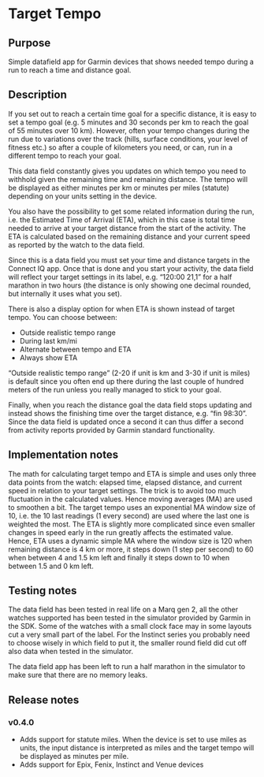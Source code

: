 # Target Tempo
## Purpose
Simple datafield app for Garmin devices that shows needed tempo during a run to reach a time and distance goal.
## Description
If you set out to reach a certain time goal for a specific distance, it is easy to set a tempo goal (e.g. 5 minutes and 30 seconds per km to reach the goal of 55 minutes over 10 km). However, often your tempo changes during the run due to variations over the track (hills, surface conditions, your level of fitness etc.) so after a couple of kilometers you need, or can, run in a different tempo to reach your goal.

This data field constantly gives you updates on which tempo you need to withhold given the remaining time and remaining distance. The tempo will be displayed as either minutes per km or minutes per miles (statute) depending on your units setting in the device.

You also have the possibility to get some related information during the run, i.e. the Estimated Time of Arrival (ETA), which in this case is total time needed to arrive at your target distance from the start of the activity. The ETA is calculated based on the remaining distance and your current speed as reported by the watch to the data field.

Since this is a data field you must set your time and distance targets in the Connect IQ app. Once that is done and you start your activity, the data field will reflect your target settings in its label, e.g. “120:00 21,1” for a half marathon in two hours (the distance is only showing one decimal rounded, but internally it uses what you set).

There is also a display option for when ETA is shown instead of target tempo. You can choose between:
- Outside realistic tempo range
- During last km/mi
- Alternate between tempo and ETA
- Always show ETA

“Outside realistic tempo range” (2-20 if unit is km and 3-30 if unit is miles) is default since you often end up there during the last couple of hundred meters of the run unless you really managed to stick to your goal.

Finally, when you reach the distance goal the data field stops updating and instead shows the finishing time over the target distance, e.g. “fin 98:30”. Since the data field is updated once a second it can thus differ a second from activity reports provided by Garmin standard functionality.

## Implementation notes
The math for calculating target tempo and ETA is simple and uses only three data points from the watch: elapsed time, elapsed distance, and current speed in relation to your target settings. The trick is to avoid too much fluctuation in the calculated values. Hence moving averages (MA) are used to smoothen a bit. The target tempo uses an exponential MA window size of 10, i.e. the 10 last readings (1 every second) are used where the last one is weighted the most. The ETA is slightly more complicated since even smaller changes in speed early in the run greatly affects the estimated value. Hence, ETA uses a dynamic simple MA where the window size is 120 when remaining distance is 4 km or more, it steps down (1 step per second) to 60 when between 4 and 1.5 km left and finally it steps down to 10 when between 1.5 and 0 km left.

## Testing notes
The data field has been tested in real life on a Marq gen 2, all the other watches supported has been tested in the simulator provided by Garmin in the SDK. Some of the watches with a small clock face may in some layouts cut a very small part of the label. For the Instinct series you probably need to choose wisely in which field to put it, the smaller round field did cut off also data when tested in the simulator. 

The data field app has been left to run a half marathon in the simulator to make sure that there are no memory leaks.
## Release notes
### v0.4.0
- Adds support for statute miles. When the device is set to use miles as units, the input distance is interpreted as miles and the target tempo will be displayed as minutes per mile.
- Adds support for Epix, Fenix, Instinct and Venue devices
